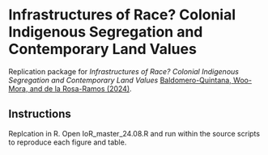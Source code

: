 # Infrastructures of Race? Colonial Indigenous Segregation and Contemporary Land Values

Replication package for *Infrastructures of Race? Colonial Indigenous Segregation and Contemporary Land Values* [Baldomero-Quintana, Woo-Mora, and de la Rosa-Ramos (2024)](https://papers.ssrn.com/sol3/papers.cfm?abstract_id=4125065).

## Instructions

Replcation in R. Open IoR_master_24.08.R and run within the source scripts to reproduce each figure and table.

